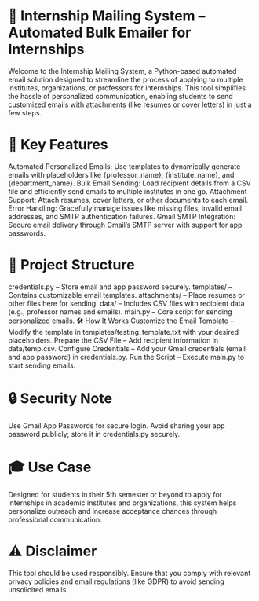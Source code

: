 <h1>📧 Internship Mailing System – Automated Bulk Emailer for Internships</h1>
Welcome to the Internship Mailing System, a Python-based automated email solution designed to streamline the process of applying to multiple institutes, organizations, or professors for internships. This tool simplifies the hassle of personalized communication, enabling students to send customized emails with attachments (like resumes or cover letters) in just a few steps.

<h1>🚀 Key Features</h1>
Automated Personalized Emails: Use templates to dynamically generate emails with placeholders like {professor_name}, {institute_name}, and {department_name}.
Bulk Email Sending: Load recipient details from a CSV file and efficiently send emails to multiple institutes in one go.
Attachment Support: Attach resumes, cover letters, or other documents to each email.
Error Handling: Gracefully manage issues like missing files, invalid email addresses, and SMTP authentication failures.
Gmail SMTP Integration: Secure email delivery through Gmail’s SMTP server with support for app passwords.

<h1>📂 Project Structure</h1>
credentials.py – Store email and app password securely.
templates/ – Contains customizable email templates.
attachments/ – Place resumes or other files here for sending.
data/ – Includes CSV files with recipient data (e.g., professor names and emails).
main.py – Core script for sending personalized emails.

</h1>🛠️ How It Works</h1>
Customize the Email Template – Modify the template in templates/testing_template.txt with your desired placeholders.
Prepare the CSV File – Add recipient information in data/temp.csv.
Configure Credentials – Add your Gmail credentials (email and app password) in credentials.py.
Run the Script – Execute main.py to start sending emails.

<h1>🔒 Security Note</h1>
Use Gmail App Passwords for secure login.
Avoid sharing your app password publicly; store it in credentials.py securely.

<h1>🎓 Use Case</h1>
Designed for students in their 5th semester or beyond to apply for internships in academic institutes and organizations, this system helps personalize outreach and increase acceptance chances through professional communication.

<h1>⚠️ Disclaimer</h1>
This tool should be used responsibly. Ensure that you comply with relevant privacy policies and email regulations (like GDPR) to avoid sending unsolicited emails.
